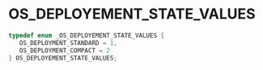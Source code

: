 # OS_DEPLOYEMENT_STATE_VALUES

```C
typedef enum _OS_DEPLOYEMENT_STATE_VALUES {
   OS_DEPLOYMENT_STANDARD = 1,
   OS_DEPLOYMENT_COMPACT = 2
} OS_DEPLOYEMENT_STATE_VALUES;
```
